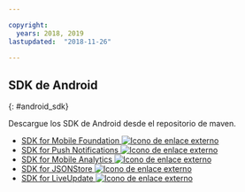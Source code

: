 ```yaml
---

copyright:
  years: 2018, 2019
lastupdated:  "2018-11-26"

---
```


##	SDK de Android
{: #android_sdk}

Descargue los SDK de Android desde el repositorio de maven.

* [SDK for Mobile Foundation ![Icono de enlace externo](../../icons/launch-glyph.svg "Icono de enlace externo")](https://search.maven.org/search?q=a:ibmmobilefirstplatformfoundation)
* [SDK for Push Notifications ![Icono de enlace externo](../../icons/launch-glyph.svg "Icono de enlace externo")](https://search.maven.org/search?q=a:ibmmobilefirstplatformfoundationpush)
* [SDK for Mobile Analytics ![Icono de enlace externo](../../icons/launch-glyph.svg "Icono de enlace externo")](https://search.maven.org/search?q=a:ibmmobilefirstplatformfoundationanalytics)
* [SDK for JSONStore ![Icono de enlace externo](../../icons/launch-glyph.svg "Icono de enlace externo")](https://search.maven.org/search?q=a:ibmmobilefirstplatformfoundationjsonstore)
* [SDK for LiveUpdate ![Icono de enlace externo](../../icons/launch-glyph.svg "Icono de enlace externo")](https://search.maven.org/search?q=a:ibmmobilefirstplatformfoundationliveupdate)

